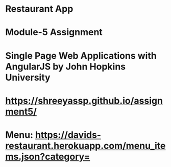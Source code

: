 # Restaurant App
# Module-5 Assignment
# Single Page Web Applications with AngularJS by John Hopkins University
# https://shreeyassp.github.io/assignment5/
# Menu: https://davids-restaurant.herokuapp.com/menu_items.json?category=
